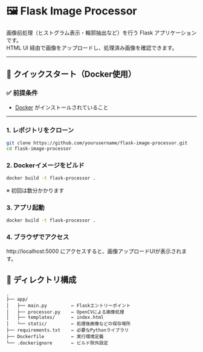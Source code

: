 # 🖼️ Flask Image Processor

画像前処理（ヒストグラム表示・輪郭抽出など）を行う Flask アプリケーションです。  
HTML UI 経由で画像をアップロードし、処理済み画像を確認できます。

---

## 🚀 クイックスタート（Docker使用）

### ✅ 前提条件

- [Docker](https://docs.docker.com/get-docker/) がインストールされていること

---

### 1. レポジトリをクローン

```bash
git clone https://github.com/yourusername/flask-image-processor.git
cd flask-image-processor
```
### 2. Dockerイメージをビルド

```bash
docker build -t flask-processor .
```
※ 初回は数分かかります

### 3. アプリ起動

```bash
docker build -t flask-processor .
```

### 4. ブラウザでアクセス

http://localhost:5000 にアクセスすると、画像アップロードUIが表示されます。


## 📁 ディレクトリ構成
```
.
├── app/
│   ├── main.py         ← Flaskエントリーポイント
│   ├── processor.py    ← OpenCVによる画像処理
│   ├── templates/      ← index.html
│   └── static/         ← 処理後画像などの保存場所
├── requirements.txt    ← 必要なPythonライブラリ
├── Dockerfile          ← 実行環境定義
└── .dockerignore       ← ビルド除外設定

```